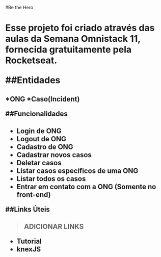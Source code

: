 #Be the Hero<h1>

Esse projeto foi criado através das aulas da __Semana Omnistack 11__, fornecida gratuitamente pela Rocketseat.

##Entidades<h2>
*ONG
*Caso(Incident)

##Funcionalidades<h2>
* Login de ONG
* Logout de ONG
* Cadastro de ONG
* Cadastrar novos casos
* Deletar casos
* Listar casos específicos de uma ONG
* Listar todos os casos
* Entrar em contato com a ONG (Somente no front-end)

##Links Úteis<h2>
> ADICIONAR LINKS
* Tutorial
* knexJS